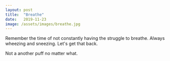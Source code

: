 ```yaml
---
layout: post
title:  "Breathe"
date:   2019-11-23
image: /assets/images/breathe.jpg
---
```



Remember the time of not constantly having the struggle to breathe. Always wheezing and sneezing. Let's get that back.

Not a another puff no matter what.
